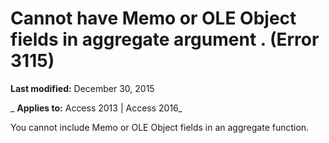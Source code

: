 
# Cannot have Memo or OLE Object fields in aggregate argument <statement>. (Error 3115)

 **Last modified:** December 30, 2015

 _ **Applies to:** Access 2013 | Access 2016_

You cannot include Memo or OLE Object fields in an aggregate function.

